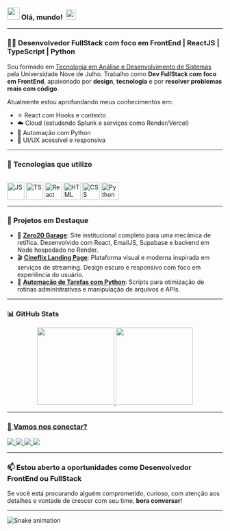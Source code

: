 ### <img src="https://github.com/TheDudeThatCode/TheDudeThatCode/blob/master/Assets/Hi.gif" width="29px"> Olá, mundo! &nbsp;<img src="https://github.com/TheDudeThatCode/TheDudeThatCode/blob/master/Assets/Earth.gif" width="24px">

---

### 👨‍💻 Desenvolvedor FullStack com foco em FrontEnd | ReactJS | TypeScript | Python

Sou formado em [Tecnologia em Análise e Desenvolvimento de Sistemas](https://www.uninove.br/cursos/ead/ead/tecnologia-analise-desenvolvimento-de-sistemas) pela Universidade Nove de Julho. Trabalho como **Dev FullStack com foco em FrontEnd**, apaixonado por **design**, **tecnologia** e por **resolver problemas reais com código**.

Atualmente estou aprofundando meus conhecimentos em:

- ⚛️ React com Hooks e contexto
- ☁️ Cloud (estudando Splunk e serviços como Render/Vercel)
- 🐍 Automação com Python
- 🎨 UI/UX acessível e responsiva

---

### 🚀 Tecnologias que utilizo

<div style="display: inline_block"><br> 
  <img align="center" alt="JS" height="40" src="https://cdn.jsdelivr.net/gh/devicons/devicon/icons/javascript/javascript-original.svg">
  <img align="center" alt="TS" height="40" src="https://cdn.jsdelivr.net/gh/devicons/devicon/icons/typescript/typescript-original.svg">
  <img align="center" alt="React" height="40" src="https://cdn.jsdelivr.net/gh/devicons/devicon/icons/react/react-original.svg">
  <img align="center" alt="HTML" height="40" src="https://cdn.jsdelivr.net/gh/devicons/devicon/icons/html5/html5-original.svg">
  <img align="center" alt="CSS" height="40" src="https://cdn.jsdelivr.net/gh/devicons/devicon/icons/css3/css3-original.svg">
  <img align="center" alt="Python" height="40" src="https://cdn.jsdelivr.net/gh/devicons/devicon/icons/python/python-original.svg">
</div>

---

### 🧩 Projetos em Destaque

- 🔧 [**Zero20 Garage**](https://github.com/seuprojeto): Site institucional completo para uma mecânica de retífica. Desenvolvido com React, EmailJS, Supabase e backend em Node hospedado no Render.
- 🎬 [**Cineflix Landing Page**](https://github.com/seuprojeto): Plataforma visual e moderna inspirada em serviços de streaming. Design escuro e responsivo com foco em experiência do usuário.
- 🐍 [**Automação de Tarefas com Python**](https://github.com/seuprojeto): Scripts para otimização de rotinas administrativas e manipulação de arquivos e APIs.

---

### 📊 GitHub Stats

<div align="center">
  <a href="https://github.com/danielrocha92">
  <img height="180em" src="https://github-readme-stats.vercel.app/api?username=danielrocha92&show_icons=true&theme=blue-green&include_all_commits=true&count_private=true"/>
  <img height="180em" src="https://github-readme-stats.vercel.app/api/top-langs/?username=danielrocha92&layout=compact&langs_count=7&theme=blue-green"/>
</div>

---

### 🤝 Vamos nos conectar?

<div> 
  <a href="https://www.linkedin.com/in/daniel-rocha-bb730133/" target="_blank">
    <img src="https://img.shields.io/badge/-LinkedIn-%230077B5?style=for-the-badge&logo=linkedin&logoColor=white">
  </a>
  <a href="mailto:danpsyero@gmail.com">
    <img src="https://img.shields.io/badge/-Gmail-%23333?style=for-the-badge&logo=gmail&logoColor=white">
  </a>
  <a href="https://discord.gg/danielrocha92#4038" target="_blank">
    <img src="https://img.shields.io/badge/Discord-7289DA?style=for-the-badge&logo=discord&logoColor=white">
  </a>
  <a href="https://www.instagram.com/px_danni/" target="_blank">
    <img src="https://img.shields.io/badge/-Instagram-%23E4405F?style=for-the-badge&logo=instagram&logoColor=white">
  </a>
</div>

---

### 📫 Estou aberto a oportunidades como Desenvolvedor FrontEnd ou FullStack

Se você está procurando alguém comprometido, curioso, com atenção aos detalhes e vontade de crescer com seu time, **bora conversar**!

---

![Snake animation](https://raw.githubusercontent.com/danielrocha92/danielrocha92/output/github-contribution-grid-snake.svg)
